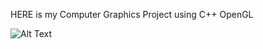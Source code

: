 HERE is my Computer Graphics Project using C++ OpenGL

![Alt Text](https:/https://github.com/Hasib98/Computer-Grapics/blob/main/Eiffel/Eiffel.gif)
